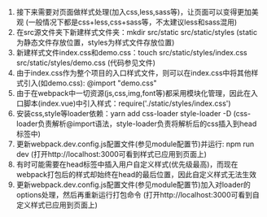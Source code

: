 1. 接下来需要对页面做样式处理(加入css,less,sass等)，让页面可以变得更加美观 (一般情况下都是css+less,css+sass等，不太建议less和sass混用)
2. 在src源文件夹下新建样式文件夹：mkdir src/static src/static/styles (static为静态文件存放位置，styles为样式文件存放位置)
3. 新建样式文件index.css和demo.css：touch src/static/styles/index.css src/static/styles/demo.css (代码参见文件)
4. 由于index.css作为整个项目的入口样式文件，则可以在index.css中将其他样式引入(如demo.css): @import "demo.css"
5. 由于在webpack中一切资源(js,css,img,font等)都采用模块化管理，因此在入口脚本(index.vue)中引入样式：require('./static/styles/index.css')
6. 安装css,style等loader依赖：yarn add css-loader style-loader -D (css-loader负责解析@import语法，style-loader负责将解析后的css插入到head标签中)
7. 更新webpack.dev.config.js配置文件(参见module配置节)并运行: npm run dev (打开http://localhost:3000可看到样式已应用到页面上)
8. 有时可能需要在head标签中插入用户自定义样式(优先级最高)，而现在webpack打包后的样式却始终在head的最后位置，因此自定义样式无法生效
9. 更新webpack.dev.config.js配置文件(参见module配置节)加入对loader的options处理，然后再重新运行打包命令 (打开http://localhost:3000可看到自定义样式已应用到页面上)